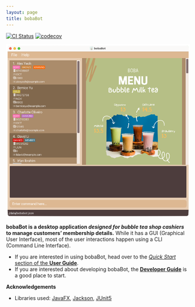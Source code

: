 ```yaml
---
layout: page
title: bobaBot
---
```


[![CI Status](https://github.com/AY2223S1-CS2103T-W09-1/tp/workflows/Java%20CI/badge.svg)](https://github.com/AY2223S1-CS2103T-W09-1/tp/actions)
[![codecov](https://codecov.io/gh/AY2223S1-CS2103T-W09-1/tp/branch/master/graph/badge.svg)](https://codecov.io/gh/AY2223S1-CS2103T-W09-1/tp)

![Ui](images/Ui.png)

**bobaBot is a desktop application _designed for bubble tea shop cashiers_ to manage customers’ membership details.** While it has a GUI (Graphical User Interface), most of the user interactions happen using a CLI (Command Line Interface).

* If you are interested in using bobaBot, head over to the [_Quick Start_ section of the **User Guide**](UserGuide.html#quick-start).
* If you are interested about developing bobaBot, the [**Developer Guide**](DeveloperGuide.html) is a good place to start.


**Acknowledgements**

* Libraries used: [JavaFX](https://openjfx.io/), [Jackson](https://github.com/FasterXML/jackson), [JUnit5](https://github.com/junit-team/junit5)
